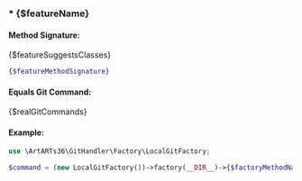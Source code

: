 ### * {$featureName}

#### Method Signature:

{$featureSuggestsClasses}

```php
{$featureMethodSignature}
```

#### Equals Git Command:

{$realGitCommands}

#### Example:

```php
use \ArtARTs36\GitHandler\Factory\LocalGitFactory;

$command = (new LocalGitFactory())->factory(__DIR__)->{$factoryMethodName}()->{$featureMethodName}();
```
